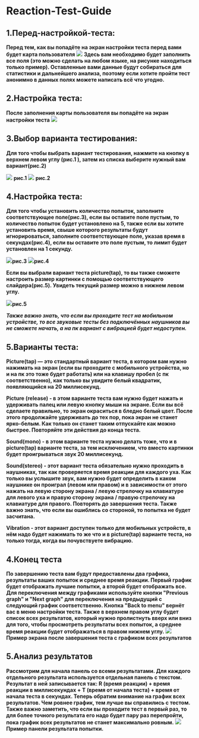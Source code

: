 # Reaction-Test-Guide
## 1.Перед-настройкой-теста: 
**Перед тем, как вы попадёте на экран настройки теста перед вами будет карта пользователя**
<img src = "RGScreenshots/guide%20screen.png">
**Здесь вам необходимо будет заполнить все поля (это можно сделать на любом языке, на рисунке находиться только пример). Оставленные вами данные будут собираться для статистики и дальнейшего анализа, поэтому если хотите пройти тест анонимно в данных полях можете написать всё что угодно.**

## 2.Настройка теста:
**После заполнения карты пользователя вы попадёте на экран настройки теста**
<img src = "RGScreenshots/guide%20screen%200.png">

## 3.Выбор варианта тестирования:
**Для того чтобы выбрать вариант тестирования, нажмите на кнопку в верхнем левом углу (рис.1 ), затем из списка выберите нужный вам вариант(рис.2)**

<img src = "RGScreenshots/guide%20screen%201.png"> **рис.1**
<img src = "RGScreenshots/guide%20screen%202.png"> **рис.2**

 ## 4.Настройка теста:
**Для того чтобы установить количество попыток, заполните соответствующее поле(рис.3), если вы оставите поле пустым, то количество попыток будет установлено на 5, также если вы хотите установить время, свыше которого результаты будут игнорироваться, заполните соответствующее поле, указав время в секундах(рис.4), если вы оставите это поле пустым, то лимит будет установлен на 1 секунду.**

<img src = "RGScreenshots/guide%20screen%203.png">**рис.3**
<img src = "RGScreenshots/guide%20screen%204.png">**рис.4**

**Если вы выбрали вариант теста picture(tap), то вы также сможете настроить размер картинки с помощью соответствующего слайдера(рис.5). Увидеть текущий размер можно в нижнем левом углу.**

<img src = "RGScreenshots/guide%20screen%203.png">**рис.5**

***Также важно знать, что если вы проходите тест на мобильном устройстве, то все звуковые тесты без подключённых наушников вы не сможете начать, а на пк вариант с вибрацией будет недоступен.***

## 5.Варианты теста:
**Picture(tap) — это стандартный вариант теста, в котором вам нужно нажимать на экран (если вы проходите с мобильного устройства, но и на пк это тоже будет работать) или на клавишу пробел (с пк соответственно), как только вы увидите белый квадратик, появляющийся на 20 миллисекунд.**

**Picture (release) - в этом варианте теста вам нужно будет нажать и удерживать палец или левую кнопку мыши на экране. Если вы всё сделаете правильно, то экран окраситься в бледно белый цвет. После этого продолжайте удерживать до тех пор, пока экран не станет ярко-белым. Как только он станет таким отпускайте как можно быстрее. Повторяйте эти действия до конца теста.**

**Sound(mono) - в этом варианте теста нужно делать тоже, что и в picture(tap) варианте теста, за тем исключением, что вместо картинки будет проигрываться звук 20 миллисекунд.**  

**Sound(stereo) - этот вариант теста обязательно нужно проходить в наушниках, так как проверяется время реакции для каждого уха. Как только вы услышите звук, вам нужно будет определить в каком наушнике он проиграл (левом или правом) и в зависимости от этого нажать на левую сторону экрана / левую стрелочку на клавиатуре для левого уха и правую сторону экрана / правую стрелочку на клавиатуре для правого. Повторять до завершения теста. Также важно знать, что если вы ошиблись со стороной, то попытка не будет засчитана.** 

**Vibration - этот вариант доступен только для мобильных устройств, в нём надо будет нажимать то же что и в picture(tap) варианте теста, но только тогда, когда вы почувствуете вибрацию.**  

## 4.Конец теста
**По завершению теста вам будут предоставлены два графика, результаты ваших попыток и среднее время реакции. Первый график будет отображать лучшие попытки, а второй будет отображать все.  Для переключения между графиками используйте кнопки "Previous graph" и "Next graph" для переключения на предыдущий с следующий график соответственно. Кнопка "Back to menu" вернёт вас в меню настройки теста.  Также в верхнем правом углу будет список всех результатов, который нужно пролистнуть вверх или вниз для того, чтобы просмотреть результаты всех попыток, а среднее время реакции будет отображаться в правом нижнем углу.**
<img src = "RGScreenshots/guide%20screen%206.png"> **Пример экрана после завершения теста с графиком всех результатов**

## 5.Анализ результатов
**Рассмотрим для начала панель со всеми результатами. Для каждого отдельного результата используется отдельная панель с текстом. Результат в ней записывается так: R (время реакции) + время реакции в миллисекундах + T (время от начала теста) + время от начала теста в секундах. Теперь обратим внимание на график всех результатов. Чем ровнее график, тем лучше вы справились с тестом. Также важно заметить, что если вы проходите тест в первый раз, то для более точного результата его надо будет пару раз перепройти, пока график всех результатов не станет максимально ровным.**
<img src = "RGScreenshots/guide%20screen%207.png">**Пример панели результата попытки.**
